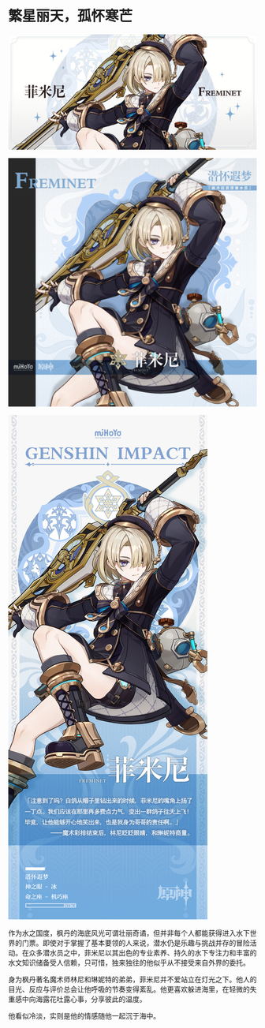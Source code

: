 # 繁星丽天，孤怀寒芒

![FREMINET-菲米尼](./../A小卡/FREMINET-菲米尼.jpg)

![FREMINET-菲米尼](./../B方形卡/FREMINET-菲米尼.jpg)

![FREMINET-菲米尼](./../C立绘/FREMINET-菲米尼.jpg)

作为水之国度，枫丹的海底风光可谓壮丽奇谲，但并非每个人都能获得进入水下世界的门票。即使对于掌握了基本要领的人来说，潜水仍是乐趣与挑战并存的冒险活动。在众多潜水员之中，菲米尼以其出色的专业素养、持久的水下专注力和丰富的水文知识储备受人信赖，只可惜，独来独往的他似乎从不接受来自外界的委托。

身为枫丹著名魔术师林尼和琳妮特的弟弟，菲米尼并不爱站立在灯光之下。他人的目光、反应与评价总会让他呼吸的节奏变得紊乱。他更喜欢躲进海里，在轻微的失重感中向海露花吐露心事，分享彼此的温度。

他看似冷淡，实则是他的情感随他一起沉于海中。